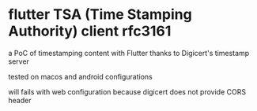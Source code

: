 # flutter TSA (Time Stamping Authority)  client rfc3161

a PoC of timestamping content with Flutter thanks to Digicert's timestamp server


tested on macos and android configurations

will fails with web configuration because digicert does not provide CORS header

